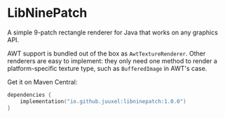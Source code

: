 # LibNinePatch

A simple 9-patch rectangle renderer for Java
that works on any graphics API.

AWT support is bundled out of the box as `AwtTextureRenderer`.
Other renderers are easy to implement: they only need one method to
render a platform-specific texture type, such as `BufferedImage` in AWT's case.

Get it on Maven Central:
```kotlin
dependencies {
    implementation("io.github.juuxel:libninepatch:1.0.0")
}
```
